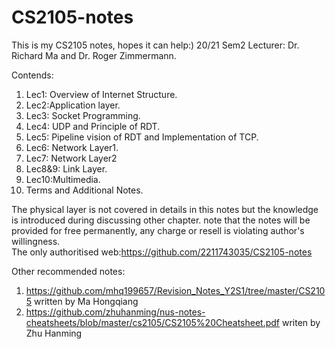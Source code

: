# CS2105-notes
This is my CS2105 notes, hopes it can help:)
20/21 Sem2
Lecturer: Dr. Richard Ma and Dr. Roger Zimmermann. 

Contends:
  1. Lec1: Overview of Internet Structure. 
  2. Lec2:Application layer. 
  3. Lec3: Socket Programming. 
  4. Lec4: UDP and Principle of RDT. 
  5. Lec5: Pipeline vision of RDT and Implementation of TCP. 
  6. Lec6: Network Layer1. 
  7. Lec7: Network Layer2
  8. Lec8&9: Link Layer.   
  9. Lec10:Multimedia. 
  10. Terms and Additional Notes. 

The physical layer is not covered in details in this notes but the knowledge is introduced during discussing other chapter. 
note that the notes will be provided for free permanently, any charge or resell is violating author's willingness.  
The only authoritised web:https://github.com/2211743035/CS2105-notes    


Other recommended notes:
  1. https://github.com/mhq199657/Revision_Notes_Y2S1/tree/master/CS2105 written by Ma Hongqiang
  2. https://github.com/zhuhanming/nus-notes-cheatsheets/blob/master/cs2105/CS2105%20Cheatsheet.pdf writen by Zhu Hanming



